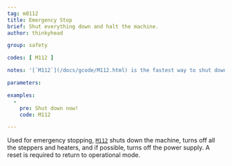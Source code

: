 ```yaml
---
tag: m0112
title: Emergency Stop
brief: Shut everything down and halt the machine.
author: thinkyhead

group: safety

codes: [ M112 ]

notes: '[`M112`](/docs/gcode/M112.html) is the fastest way to shut down the machine using a host, but it may need to wait for a space to open up in the command queue. Enable `EMERGENCY_PARSER` for an instantaneous [`M112`](/docs/gcode/M112.html) command.'

parameters:

examples:
  -
    pre: Shut down now!
    code: M112

---
```


Used for emergency stopping, [`M112`](/docs/gcode/M112.html) shuts down the machine, turns off all the steppers and heaters, and if possible, turns off the power supply. A reset is required to return to operational mode.
